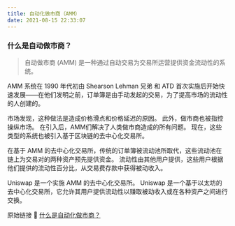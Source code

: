 ```yaml
---
title: 自动化做市商（AMM）
date: 2021-08-15 22:33:07
---
```



### 什么是自动做市商？

> 自动做市商 (AMM) 是一种通过自动交易为交易所运营提供资金流动性的系统。

AMM 系统在 1990 年代初由 Shearson Lehman 兄弟 和 ATD 首次实施后开始快速发展——在他们发明之前，订单簿是由手动发起的交易，为了提高市场的流动性的人创建的。

市场发现，这种做法是造成价格滑点和价格延迟的原因。 此外，做市商也被指控操纵市场。 在引入后，AMM们解决了人类做市商造成的所有问题。 现在，这些类型的系统也被引入基于区块链的去中心化交易所。

在基于 AMM 的去中心化交易所，传统的订单簿被流动池所取代，这些流动池在链上为交易对的两种资产预先提供资金。 流动性由其他用户提供，这些用户根据他们提供的流动性百分比，从交易费存款中获得被动收入。

Uniswap 是一个实施 AMM 的去中心化交易所。 Uniswap 是一个基于以太坊的去中心化交易所，它允许其用户提供流动性以赚取被动收入或在各种资产之间进行交换。

原始链接 🔗 [什么是自动化做市商？](https://coinmarketcap.com/alexandria/glossary/automated-market-maker-amm)

